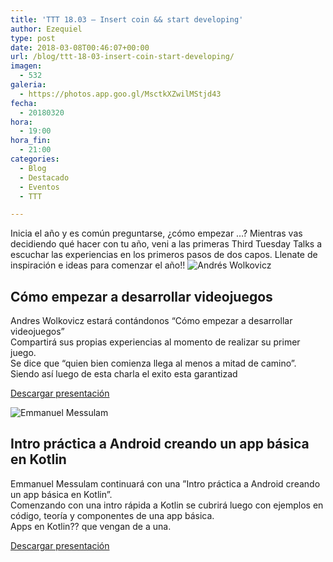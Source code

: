 ```yaml
---
title: 'TTT 18.03 – Insert coin && start developing'
author: Ezequiel
type: post
date: 2018-03-08T00:46:07+00:00
url: /blog/ttt-18-03-insert-coin-start-developing/
imagen:
  - 532
galeria:
  - https://photos.app.goo.gl/MsctkXZwilMStjd43
fecha:
  - 20180320
hora:
  - 19:00
hora_fin:
  - 21:00
categories:
  - Blog
  - Destacado
  - Eventos
  - TTT

---
```

Inicia el año y es común preguntarse, ¿cómo empezar …? Mientras vas decidiendo qué hacer con tu año, veni a las primeras Third Tuesday Talks a escuchar las experiencias en los primeros pasos de dos capos. Llenate de inspiración e ideas para comenzar el año!! ![Andrés Wolkovicz](https://pbs.twimg.com/profile_images/597775111060611072/BNCnMZC0_400x400.jpg)

**Cómo empezar a desarrollar videojuegos**
------------------------------------------

Andres Wolkovicz estará contándonos “Cómo empezar a desarrollar videojuegos”  
Compartirá sus propias experiencias al momento de realizar su primer juego.  
Se dice que “quien bien comienza llega al menos a mitad de camino”. Siendo así luego de esta charla el exito esta garantizad

[Descargar presentación](https://drive.google.com/file/d/1qlwuqGA23zwxOsqTTJPZVr64JwefAlQC/view?usp=sharing)

![Emmanuel Messulam](https://itfloss.rocks/wp-content/uploads/2018/03/Emmanuel.png)

**Intro práctica a Android creando un app básica en Kotlin**
------------------------------------------------------------

Emmanuel Messulam continuará con una ”Intro práctica a Android creando un app básica en Kotlin”.  
Comenzando con una intro rápida a Kotlin se cubrirá luego con ejemplos en código, teoría y componentes de una app básica.  
Apps en Kotlin?? que vengan de a una.

[Descargar presentación](https://prezi.com/p/zyv59j4bayd9/#present)